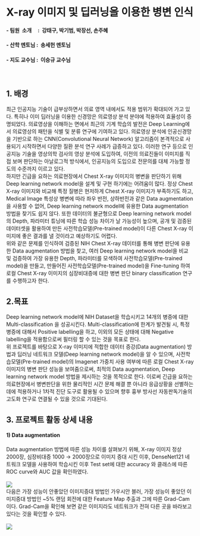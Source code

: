 # X-ray 이미지 및 딥러닝을 이용한 병변 인식
#### - 팀원 &nbsp;소개&nbsp;&nbsp;&nbsp;&nbsp; : &nbsp;강태구, 박기범, 박장선, 손주혜
#### - 산학 멘토님 : &nbsp;송세헌 멘토님
#### - 지도 교수님 : &nbsp;이승규 교수님
<br/>
  
## 1. 배경  
최근 인공지능 기술이 급부상하면서 의료 영역 내에서도 적용 범위가 확대되어 가고 있다. 특히나 이미 딥러닝을 이용한 신경망은 의료영상 분석 분야에 적용하여 효율성이 증명되었다. 의료영상을 이해하는 면에서 최근의 기계 학습의 발전은 Deep Learning에서 의료영상의 패턴을 식별 및 분류 연구에 기여하고 있다. 의료영상 분석에 인공신경망을 기반으로 하는 CNN(Convolutional Neural Network) 알고리즘이 본격적으로 사용되기 시작하면서 다양한 질환 분석 연구 사례가 급증하고 있다. 이러한 연구 등으로 인공지능 기술을 영상의학 검사의 영상 분석에 도입하여, 이전의 의료진들이 이미지를 직접 보며 판단하는 아날로그적 방식에서, 인공지능의 도입으로 전문의를 대체 가능할 정도의 수준까지 이르고 있다. <br/>
하지만 긴급을 요하는 의료현장에서 Chest X-ray 이미지의 병변을 판단하기 위해 Deep learning network model을 설계 및 구현 하기에는 어려움이 많다. 정상 Chest X-ray 이미지와 비교해 특정 질병은 현저하게 Chest X-ray 이미지가 부족하기도 하고, Medical Image 특성상 병변에 따라 좌우 반전, 상하반전과 같은 Data augmentation을 사용할 수 없어, Deep learning network model에 유용한 Data augmentation 방법을 찾기도 쉽지 않다. 또한 데이터의 불균형으로 Deep learning network model의 Depth, 파라미터 튜닝에 따른 학습 성능 차이가 날 가능성이 높으며, 공개 및 검증된 데이터셋을 활용하여 만든 사전학습모델(Pre-trained model)이 다른 Chest X-ray 이미지에 좋은 결과를 낼 것이라고 예상하기도 어렵다. <br/>
위와 같은 문제를 인식하여 검증된 NIH Chest X-ray 데이터를 통해 병변 판단에 유용한 Data augmentation 방법을 찾고, 여러 Deep learning network model을 비교 및 검증하여 가장 유용한 Depth, 파라미터를 모색하여 사전학습모델(Pre-trained model)을 만들고, 만들어진 사전학습모델(Pre-trained model)을 Fine-tuning 하여 로컬 Chest X-ray 이미지의 심장비대증에 대한 병변 판단 binary classification 연구를 수행하고자 한다. <br/>


## 2.목표  
Deep learning network model에 NIH Dataset을 학습시키고 14개의 병증에 대한 Multi-classification 을 성공시킨다. Multi-classification에 한계가 발견될 시, 특정 병증에 대해서 Positive labelling을 하고, 이외의 모든 상태에 대해 Negative labelling을 적용함으로써 필터링 할 수 있는 것을 목표로 한다.<br/>
위 프로젝트를 바탕으로 X-ray 이미지에 적합한 데이터 증강(Data augmentation) 방법과 딥러닝 네트워크 모델(Deep learning network model)을 알 수 있으며, 사전학습모델(Pre-trained model)의 Imagenet 가중치 사용 여부에 따른 로컬 Chest X-ray 이미지의 병변 판단 성능을 보여줌으로써, 최적의 Data augmentation, Deep learning network model 방법을 제시하는 것을 목적으로 한다. 이로써 긴급을 요하는 의료현장에서 병변판단을 위한 물리적인 시간 문제 해결 뿐 아니라 응급상황을 선별하는데에 적용하거나 1차적 진단 도구로 활용될 수 있으며 향후 흉부 방사선 자동판독기술의 고도화 연구로 연결될 수 있을 것으로 기대된다.<br/>


## 3. 프로젝트 활동 상세 내용 
#### 1) Data augmentation
Data augmentation 방법에 따른 성능 차이를 살펴보기 위해, X-ray 이미지 정상 2000장, 심장비대증 1000 → 2000장으로 이미지 증대 시킨 이후, DenseNet121 네트워크 모델을 사용하여 학습시킨 이후 Test set에 대한 accuracy 와 클래스에 따른 ROC curve와 AUC 값을 확인하였다. <br/>
 <br/>
![](http://khuhub.khu.ac.kr/2021-1-capstone-design1/LSK_Project1/raw/master/README_IMG/01.PNG)
 <br/>
다음은 가장 성능이 안좋았던 이미지증대 방법인 가우시안 블러, 가장 성능이 좋았던 이미지증대 방법인 ~5% 랜덤 회전에 대한 Feature Map 추출과 그에 따른 Grad-Cam이다. Grad-Cam을 확인해 보면 같은 이미지라도 네트워크가 전혀 다른 곳을 바라보고 있다는 것을 확인할 수 있다. <br/>
 <br/>
![](http://khuhub.khu.ac.kr/2021-1-capstone-design1/LSK_Project1/raw/master/README_IMG/02.PNG)
